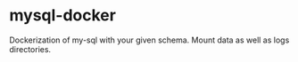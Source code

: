 # mysql-docker
Dockerization of  my-sql with your given schema. Mount data as well as logs directories.
